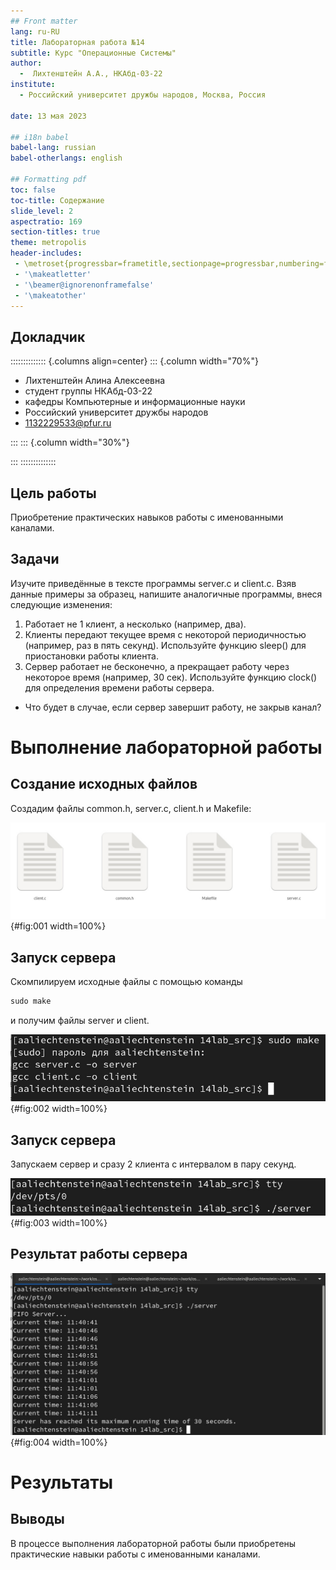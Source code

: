 ```yaml
---
## Front matter
lang: ru-RU
title: Лабораторная работа №14
subtitle: Курс "Операционные Системы"
author:
  -  Лихтенштейн А.А., НКАбд-03-22
institute:
  - Российский университет дружбы народов, Москва, Россия
  
date: 13 мая 2023

## i18n babel
babel-lang: russian
babel-otherlangs: english

## Formatting pdf
toc: false
toc-title: Содержание
slide_level: 2
aspectratio: 169
section-titles: true
theme: metropolis
header-includes:
 - \metroset{progressbar=frametitle,sectionpage=progressbar,numbering=fraction}
 - '\makeatletter'
 - '\beamer@ignorenonframefalse'
 - '\makeatother'
---
```



## Докладчик

:::::::::::::: {.columns align=center}
::: {.column width="70%"}

  * Лихтенштейн Алина Алексеевна
  * студент группы НКАбд-03-22
  * кафедры Компьютерные и информационные науки 
  * Российский университет дружбы народов
  * [1132229533@pfur.ru](mailto:1132229533@pfur.ru)
  

:::
::: {.column width="30%"}


:::
::::::::::::::


## Цель работы
Приобретение практических навыков работы с именованными каналами.
## Задачи
Изучите приведённые в тексте программы server.c и client.c. Взяв данные примеры за образец, напишите аналогичные программы, внеся следующие изменения:
1. Работает не 1 клиент, а несколько (например, два).
2. Клиенты передают текущее время с некоторой периодичностью (например, раз в пять секунд). Используйте функцию sleep() для приостановки работы клиента.
3. Сервер работает не бесконечно, а прекращает работу через некоторое время (например, 30 сек). Используйте функцию clock() для определения времени работы сервера.
* Что будет в случае, если сервер завершит работу, не закрыв канал?

# Выполнение лабораторной работы

## Создание исходных файлов

Создадим файлы common.h, server.c, client.h и Makefile:

![](image/1.png){#fig:001 width=100%}

## Запуск сервера

Скомпилируем исходные файлы с помощью команды
```c
sudo make
```
и получим файлы server и client.

![](image/2.png){#fig:002 width=100%}

## Запуск сервера

Запускаем сервер и сразу 2 клиента с интервалом в пару секунд.

![](image/3.png){#fig:003 width=100%}

## Результат работы сервера

![](image/4.png){#fig:004 width=100%}

# Результаты

## Выводы
В процессе выполнения лабораторной работы были приобретены практические навыки работы с именованными каналами.
